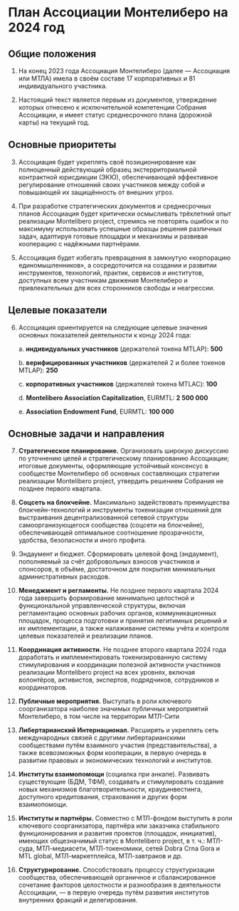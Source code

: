 План Ассоциации Монтелиберо на 2024 год
=======================================

Общие положения
---------------

1. На конец 2023 года Ассоциация Монтелиберо (далее — Ассоциация или МТЛА) имела в своём составе 17 корпоративных и 81
   индивидуального участника.


2. Настоящий текст является первым из документов, утверждение которых отнесено к исключительной компетенции Собрания
   Ассоциации, и имеет статус среднесрочного плана (дорожной карты) на текущий год.

Основные приоритеты
-------------------

3. Ассоциация будет укреплять своё позиционирование как полноценный действующий образец экстерриториальной контрактной
   юрисдикции (ЭКЮ), обеспечивающей эффективное регулирование отношений своих участников между собой и повышающей их
   защищённость от внешних угроз.


4. При разработке стратегических документов и среднесрочных планов Ассоциация будет критически осмысливать трёхлетний
   опыт реализации Montelibero project, стремясь не повторять ошибок и по максимуму использовать успешные образцы
   решения различных задач, адаптируя готовые площадки и механизмы и развивая кооперацию с надёжными партнёрами.


5. Ассоциация будет избегать превращения в замкнутую «корпорацию единомышленников», а сосредоточится на создании и
   развитии инструментов, технологий, практик, сервисов и институтов, доступных всем участникам движения Монтелиберо и
   привлекательных для всех сторонников свободы и неагрессии.

Целевые показатели
------------------

6. Ассоциация ориентируется на следующие целевые значения основных показателей деятельности к концу 2024 года:

   a. **индивидуальных участников** (держателей токена MTLAP): **500**

   b. **верифицированных участников** (держателей 2 и более токенов MTLAP): **250**

   c. **корпоративных участников** (держателей токена MTLAC): **100**

   d. **Montelibero Association Capitalization**, EURMTL: **2 500 000**

   e. **Association Endowment Fund**, EURMTL: **100 000**

Основные задачи и направления
-----------------------------

7. **Стратегическое планирование.** Организовать широкую дискуссию по уточнению целей и стратегическому планированию
   Ассоциации; итоговые документы, оформляющие устойчивый консенсус в сообществе Монтелиберо об основных составляющих
   стратегии реализации Montelibero project, утвердить решением Собрания не позднее первого квартала.


9. **Соцсеть на блокчейне.** Максимально задействовать преимущества блокчейн-технологий и инструменты токенизации
   отношений для выстраивания децентрализованной сетевой структуры самоорганизующегося сообщества (соцсети на блокчейне),
   обеспечивающей оптимальное соотношение прозрачности, удобства, безопасности и иного профита.


9. Эндаумент и бюджет. Сформировать целевой фонд (эндаумент), пополняемый за счёт добровольных взносов участников и
   спонсоров, в объёме, достаточном для покрытия минимальных административных расходов.


10. **Менеджмент и регламенты.** Не позднее первого квартала 2024 года завершить формирование минимально целостной и
    функциональной управленческой структуры, включая регламентацию основных рабочих органов, коммуникационных площадок,
    процесса подготовки и принятия легитимных решений и их имплементации, а также налаживание системы учёта и контроля
    целевых показателей и реализации планов.


11. **Координация активности.** Не позднее второго квартала 2024 года доработать и имплементировать токенизированную систему
    стимулирования и координации полезной активности участников реализации Montelibero project на всех уровнях, включая
    волонтёров, активистов, экспертов, подрядчиков, сотрудников и координаторов.


12. **Публичные мероприятия.** Выступать в роли ключевого соорганизатора наиболее значимых публичных мероприятий
    Монтелиберо, в том числе на территории МТЛ-Сити


13. **Либертарианский Интернационал.** Расширять и укреплять сеть международных связей с другими либертарианскими
    сообществами путём взаимного участия (представительства), а также всевозможных форм кооперации, в первую очередь в 
    развитии правовых и экономических технологий и институтов.


14. **Институты взаимопомощи** (социалка при анкапе). Развивать существующие (БДМ, ТФМ), создавать и стимулировать создание
    новых механизмов благотворительности, краудинвестинга, доступного кредитования, страхования и других форм
    взаимопомощи.


15. **Институты и партнёры.** Совместно с МТЛ-фондом выступить в роли ключевого соорганизатора, партнёра или заказчика
    стабильного функционирования и развития проектов (площадок, инициатив), имеющих общезначимый статус в Montelibero
    project, в т. ч.: МТЛ-суда, МТЛ-медиасети, МТЛ-токеномики, сетей Dobra Crna Gora и MTL global, МТЛ-маркетплейса,
    МТЛ-завтраков и др.


16. **Структурирование.** Способствовать процессу структуризации сообщества, обеспечивающей органичное и сбалансированное
    сочетание факторов целостности и разнообразия в деятельности Ассоциации, — в первую очередь путём развития
    институтов
    внутренних фракций и делегирования.

